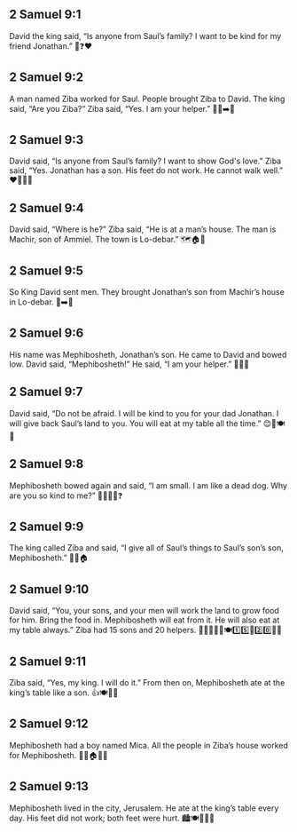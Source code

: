 ## 2 Samuel 9:1
David the king said, “Is anyone from Saul’s family? I want to be kind for my friend Jonathan.” 🤴❓❤️
## 2 Samuel 9:2
A man named Ziba worked for Saul. People brought Ziba to David. The king said, “Are you Ziba?” Ziba said, “Yes. I am your helper.” 🧍‍♂️➡️🤴
## 2 Samuel 9:3
David said, “Is anyone from Saul’s family? I want to show God's love.” Ziba said, “Yes. Jonathan has a son. His feet do not work. He cannot walk well.” ❤️🙏🦶🚫
## 2 Samuel 9:4
David said, “Where is he?” Ziba said, “He is at a man’s house. The man is Machir, son of Ammiel. The town is Lo-debar.” 🗺️🏠📍
## 2 Samuel 9:5
So King David sent men. They brought Jonathan’s son from Machir’s house in Lo-debar. 🐎➡️🏰
## 2 Samuel 9:6
His name was Mephibosheth, Jonathan’s son. He came to David and bowed low. David said, “Mephibosheth!” He said, “I am your helper.” 🙇‍♂️🤴
## 2 Samuel 9:7
David said, “Do not be afraid. I will be kind to you for your dad Jonathan. I will give back Saul’s land to you. You will eat at my table all the time.” 😊🍞🍽️🏡
## 2 Samuel 9:8
Mephibosheth bowed again and said, “I am small. I am like a dead dog. Why are you so kind to me?” 🙇‍♂️🐶💤❓
## 2 Samuel 9:9
The king called Ziba and said, “I give all of Saul’s things to Saul’s son’s son, Mephibosheth.” 📣🎁🏠
## 2 Samuel 9:10
David said, “You, your sons, and your men will work the land to grow food for him. Bring the food in. Mephibosheth will eat from it. He will also eat at my table always.” Ziba had 15 sons and 20 helpers. 🌾👨‍👦‍👦🍞🍽️1️⃣5️⃣👦2️⃣0️⃣🧍‍♂️
## 2 Samuel 9:11
Ziba said, “Yes, my king. I will do it.” From then on, Mephibosheth ate at the king’s table like a son. 👍🍽️👨‍👦
## 2 Samuel 9:12
Mephibosheth had a boy named Mica. All the people in Ziba’s house worked for Mephibosheth. 👨‍👦🏠🧑‍🍳
## 2 Samuel 9:13
Mephibosheth lived in the city, Jerusalem. He ate at the king’s table every day. His feet did not work; both feet were hurt. 🏙️🍽️🦶🦶🚫
